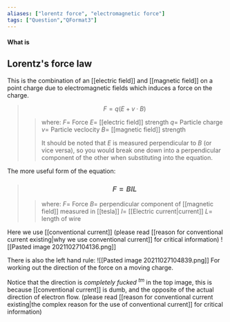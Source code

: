 ```yaml
---
aliases: ["lorentz force", "electromagnetic force"]
tags: ["Question","QFormat3"]
---
```


#### What is
## Lorentz's force law
This is the combination of an [[electric field]] and [[magnetic field]] on a point charge due to electromagnetic fields which induces a force on the charge.
> $$ F = q(E + v\cdot B) $$ 
>> where:
>> $F=$ Force 
>> $E=$ [[electric field]] strength
>> $q=$ Particle charge
>> $v=$ Particle veclocity
>> $B=$ [[magnetic field]] strength
>> 
>> It should be noted that $E$ is measured perpendicular to $B$ (or vice versa), so you would break one down into a perpendicular component of the other when substituting into the equation.

The more useful form of the equation:
> ### $$ F = BIL $$ 
>> where:
>> $F=$ Force
>> $B=$ perpendicular component of [[magnetic field]] measured in [[tesla]]
>> $I=$ [[Electric current|current]]
>> $L=$ length of wire

Here we use [[conventional current]] (please read [[reason for conventional current existing|why we use conventional current]] for critical information)
![[Pasted image 20211027104136.png]]

There is also the left hand rule:
![[Pasted image 20211027104839.png]]
For working out the direction of the force on a moving charge.

Notice that the direction is *completely fucked $^{tm}$* in the top image, this is because [[conventional current]] is dumb, and the opposite of the actual direction of electron flow. (please read [[reason for conventional current existing|the complex reason for the use of conventional current]] for critical information)